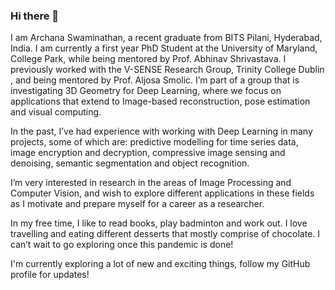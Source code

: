 ### Hi there 👋

<!--
**archana1998/archana1998** is a ✨ _special_ ✨ repository because its `README.md` (this file) appears on your GitHub profile.

Here are some ideas to get you started:

- 🔭 I’m currently working on ...
- 🌱 I’m currently learning ...
- 👯 I’m looking to collaborate on ...
- 🤔 I’m looking for help with ...
- 💬 Ask me about ...
- 📫 How to reach me: ...
- 😄 Pronouns: ...
- ⚡ Fun fact: ...
-->

I am Archana Swaminathan, a recent graduate from BITS Pilani, Hyderabad, India. I am currently a first year PhD Student at the University of Maryland, College Park, while being mentored by Prof. Abhinav Shrivastava. I previously worked with the V-SENSE Research Group, Trinity College Dublin , and being mentored by Prof. Aljosa Smolic. I’m part of a group that is investigating 3D Geometry for Deep Learning, where we focus on applications that extend to Image-based reconstruction, pose estimation and visual computing.

In the past, I’ve had experience with working with Deep Learning in many projects, some of which are: predictive modelling for time series data, image encryption and decryption, compressive image sensing and denoising, semantic segmentation and object recognition.

I’m very interested in research in the areas of Image Processing and Computer Vision, and wish to explore different applications in these fields as I motivate and prepare myself for a career as a researcher.

In my free time, I like to read books, play badminton and work out. I love travelling and eating different desserts that mostly comprise of chocolate. I can’t wait to go exploring once this pandemic is done!

I'm currently exploring a lot of new and exciting things, follow my GitHub profile for updates!

